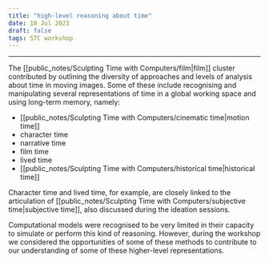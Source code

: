 ```yaml
---
title: "high-level reasoning about time"
date: 10 Jul 2023
draft: false
tags: STC workshop
---
```

---

The [[public_notes/Sculpting Time with Computers/film|film]] cluster contributed by outlining the diversity of approaches and levels of analysis about time in moving images. Some of these include recognising and manipulating several representations of time in a global working space and using long-term memory, namely: 

- [[public_notes/Sculpting Time with Computers/cinematic time|motion time]]
- character time 
- narrative time
- film time
- lived time 
- [[public_notes/Sculpting Time with Computers/historical time|historical time]]

Character time and lived time, for example, are closely linked to the articulation of  [[public_notes/Sculpting Time with Computers/subjective time|subjective time]], also discussed during the ideation sessions.

Computational models were recognised to be very limited in their capacity to simulate or perform this kind of reasoning. However, during the workshop we considered the opportunities of some of these methods to contribute to our understanding of some of these higher-level representations.